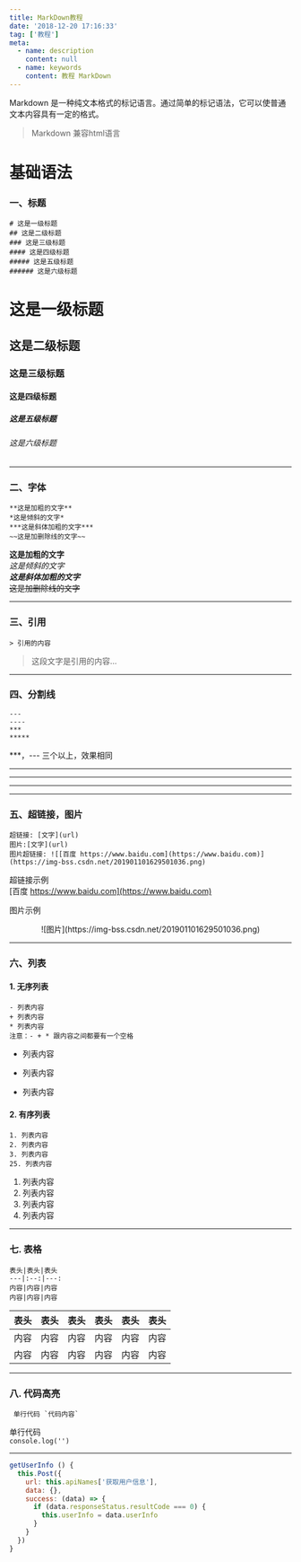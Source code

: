 ```yaml
---
title: MarkDown教程
date: '2018-12-20 17:16:33'
tag: ['教程']
meta:
  - name: description
    content: null
  - name: keywords
    content: 教程 MarkDown
---
```


Markdown 是一种纯文本格式的标记语言。通过简单的标记语法，它可以使普通文本内容具有一定的格式。  

<!-- more -->

> Markdown 兼容html语言


# 基础语法

### 一、标题

```
# 这是一级标题
## 这是二级标题
### 这是三级标题
#### 这是四级标题
##### 这是五级标题
###### 这是六级标题
```

# 这是一级标题

## 这是二级标题

### 这是三级标题

#### 这是四级标题

##### 这是五级标题

###### 这是六级标题

---

### 二、字体

```
**这是加粗的文字**
*这是倾斜的文字*
***这是斜体加粗的文字***
~~这是加删除线的文字~~
```

**这是加粗的文字**  
_这是倾斜的文字_  
**_这是斜体加粗的文字_**  
~~这是加删除线的文字~~

---

### 三、引用

```
> 引用的内容
```

> 这段文字是引用的内容...

---

### 四、分割线

```
---
----
***
*****
```

\*\*\*，--- 三个以上，效果相同

---

---

---

---

### 五、超链接，图片

```
超链接: [文字](url)
图片:[文字](url)
图片超链接: ![[百度 https://www.baidu.com](https://www.baidu.com)](https://img-bss.csdn.net/201901101629501036.png)
```

超链接示例  
[百度 https://www.baidu.com](https://www.baidu.com)

图片示例  
<div align=center>![图片](https://img-bss.csdn.net/201901101629501036.png)</div>

---

### 六、列表

#### 1. 无序列表

```
- 列表内容
+ 列表内容
* 列表内容
注意：- + * 跟内容之间都要有一个空格
```

- 列表内容

* 列表内容

- 列表内容

#### 2. 有序列表

```
1. 列表内容
2. 列表内容
3. 列表内容
25. 列表内容
```

1. 列表内容
2. 列表内容
3. 列表内容
4. 列表内容

---

### 七. 表格

```
表头|表头|表头
---|:--:|---:
内容|内容|内容
内容|内容|内容
```

| 表头 | 表头 | 表头 | 表头 | 表头 | 表头 |
| ---- | :--: | ---: | ---- | :--: | ---: |
| 内容 | 内容 | 内容 | 内容 | 内容 | 内容 |
| 内容 | 内容 | 内容 | 内容 | 内容 | 内容 |

***************************************************************

### 八. 代码高亮

```
 单行代码 `代码内容`
```

单行代码  
 `console.log('')`

---

```js
getUserInfo () {
  this.Post({
    url: this.apiNames['获取用户信息'],
    data: {},
    success: (data) => {
      if (data.responseStatus.resultCode === 0) {
        this.userInfo = data.userInfo
      }
    }
  })
}
```
